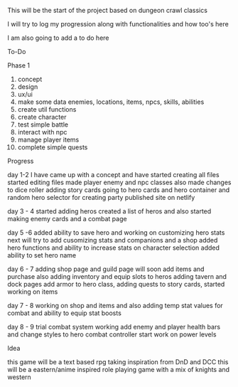 This will be the start of the project based on dungeon crawl classics

I will try to log my progression along with functionalities and how too's here

I am also going to add a to do here

To-Do

Phase 1
1. concept
2. design
3. ux/ui
4. make some data enemies, locations, items, npcs, skills, abilities
5. create util functions
6. create character
7. test simple battle
8. interact with npc
9. manage player items
10. complete simple quests

Progress

day 1-2
I have came up with a concept and have started creating all files
started editing files made player enemy and npc classes also made changes to dice roller
adding story cards going to hero cards and hero container and random hero selector for creating party
published site on netlify

day 3 - 4
started adding heros created a list of heros and also started making enemy cards and a combat page

day 5 -6
added ability to save hero and working on customizing hero stats next will try to add cusomizing stats and companions and a shop
added hero functions and ability to increase stats on character selection added ability to set hero name

day 6 - 7
adding shop page and guild page will soon add items and purchase also adding inventory and equip slots to heros
adding tavern and dock pages add armor to hero class, adding quests to story cards, started working on items

day 7 - 8
working on shop and items and also adding temp stat values for combat and ability to equip stat boosts

day 8 - 9
trial combat system working add enemy and player health bars and change styles to hero combat controller
start work on power levels

Idea

this game will be a text based rpg taking inspiration from DnD and DCC
this will be a eastern/anime inspired role playing game with a mix of knights and western
